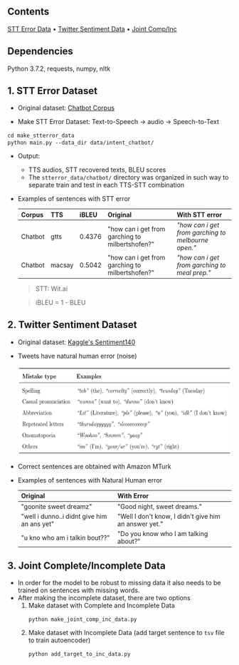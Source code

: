 ## Contents
[STT Error Data](#1-stt-error-dataset) • [Twitter Sentiment Data](#2-twitter-sentiment-dataset) • [Joint Comp/Inc](#3-joint-completeincomplete-data)

## Dependencies
Python 3.7.2, requests, numpy, nltk

## 1. STT Error Dataset
* Original dataset: [Chatbot Corpus](https://github.com/sebischair/NLU-Evaluation-Corpora)

* Make STT Error Dataset: Text-to-Speech -> audio -> Speech-to-Text
```
cd make_stterror_data
python main.py --data_dir data/intent_chatbot/
```

* Output:
    * TTS audios, STT recovered texts, BLEU scores
    * The `stterror_data/chatbot/` directory was organized in such way to separate train and test in each TTS-STT combination
    
* Examples of sentences with STT error

    | Corpus | TTS    | iBLEU      | Original | With STT error |
    | ------ | ------ | ---------- | -------- | -------------- |
    | Chatbot| gtts   | 0.4376     | "how can i get from garching to milbertshofen?" | *"how can i get from garching to melbourne open."* |
    | Chatbot| macsay | 0.5042     | "how can i get from garching to milbertshofen?" | *"how can i get from garching to meal prep."* |
    > STT: Wit.ai

    > iBLEU = 1 - BLEU

## 2. Twitter Sentiment Dataset
* Original dataset: [Kaggle's Sentiment140](https://www.kaggle.com/kazanova/sentiment140)
* Tweets have natural human error (noise)
    <p align="left">
    <img src="./assets/twitter_error_types.png" height="200" alt="Error types">
    </p>
* Correct sentences are obtained with Amazon MTurk
    
* Examples of sentences with Natural Human error

    | Original | With Error |
    | -------- | ---------- |
    | "goonite  sweet dreamz" | "Good night, sweet dreams." |
    | "well i dunno..i didnt give him an ans yet" | "Well I don't know, I didn't give him an answer yet." |
    | "u kno who am i talkin bout??" | "Do you know who I am talking about?" |

## 3. Joint Complete/Incomplete Data
* In order for the model to be robust to missing data it also needs to be trained on sentences with missing words.
* After making the incomplete dataset, there are two options
   1. Make dataset with Complete and Incomplete Data
      ```
      python make_joint_comp_inc_data.py
      ```
   2. Make dataset with Incomplete Data (add target sentence to `tsv` file to train autoencoder)
      ```
      python add_target_to_inc_data.py
      ```